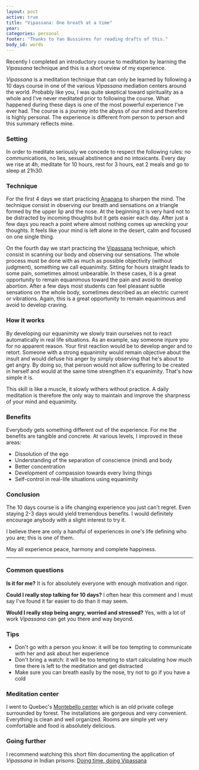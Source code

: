 ```yaml
---
layout: post
active: true
title: "Vipassana: One breath at a time"
year:
categories: personal
footer: "Thanks to Yan Bussières for reading drafts of this."
body_id: words
---
```


Recently I completed an introductory course to meditation by learning the _Vipassana_ technique and this is a short review of my experience.

_Vipassana_ is a meditation technique that can only be learned by following a 10 days course in one of the various _Vipassana_ mediation centers around the world. Probably like you, I was quite skeptical toward spirituality as a whole and I've never meditated prior to following the course. What happened during these days is one of the most powerful experience I've ever had. The course is a journey into the abyss of our mind and therefore is highly personal. The experience is different from person to person and this summary reflects mine.


### Setting
In order to meditate seriously we concede to respect the following rules: no communications, no lies, sexual abstinence and no intoxicants. Every day we rise at 4h, meditate for 10 hours, rest for 3 hours, eat 2 meals and go to sleep at 21h30.


### Technique
For the first 4 days we start practicing [Anapana](http://en.wikipedia.org/wiki/Anapanasati) to sharpen the mind. The technique consist in observing our breath and sensations on a triangle formed by the upper lip and the nose. At the beginning it is very hard not to be distracted by incoming thoughts but it gets easier each day. After just a few days you reach a point where almost nothing comes up wrecking your thoughts. It feels like your mind is left alone in the desert, calm and focused on one single thing.

On the fourth day we start practicing the [Vipassana](http://en.wikipedia.org/wiki/Vipassanā) technique, which consist in scanning our body and observing our sensations. The whole process must be done with as much as possible objectivity (without judgment), something we call equanimity. Sitting for hours straight leads to some pain, sometimes almost unbearable. In these cases, it is a great opportunity to remain equanimous toward the pain and avoid to develop abortion. After a few days most students can feel pleasant subtle sensations on the whole body, sometimes described as an electric current or vibrations. Again, this is a great opportunity to remain equanimous and avoid to develop craving.


### How it works
By developing our equanimity we slowly train ourselves not to react automatically in real life situations. As an example, say someone injure you for no apparent reason. Your first reaction would be to develop anger and to retort. Someone with a strong equanimity would remain objective about the insult and would defuse his anger by simply observing that he's about to get angry. By doing so, that person would not allow suffering to be created in herself and would at the same time strengthen it's equanimity. That's how simple it is.

This skill is like a muscle, it slowly withers without practice. A daily meditation is therefore the only way to maintain and improve the sharpness of your mind and equanimity.

### Benefits
Everybody gets something different out of the experience. For me the benefits are tangible and concrete. At various levels, I improved in these areas:

- Dissolution of the ego
- Understanding of the separation of conscience (mind) and body
- Better concentration
- Development of compassion towards every living things
- Self-control in real-life situations using equanimity

### Conclusion
The 10 days course is a life changing experience you just can't regret. Even staying 2-3 days would yield tremendous benefits. I would definitely encourage anybody with a slight interest to try it.

I believe there are only a handful of experiences in one's life defining who you are; this is one of them.

May all experience peace, harmony and complete happiness.

---

### Common questions
**Is it for me?**
It is for absolutely everyone with enough motivation and rigor.

**Could I really stop talking for 10 days?**
I often hear this comment and I must say I've found it far easier to do than it may seem.

**Would I really stop being angry, worried and stressed?**
Yes, with a lot of work _Vipassana_ can get you there and way beyond.

### Tips
- Don't go with a person you know: it will be too tempting to communicate with her and ask about her experience
- Don't bring a watch: it will be too tempting to start calculating how much time there is left to the meditation and get distracted
- Make sure you can breath easily by the nose, try not to go if you have a cold


### Meditation center
I went to Quebec's [Montebello center](http://www.suttama.dhamma.org/) which is an old private college surrounded by forest. The installations are gorgeous and very convenient. Everything is clean and well organized. Rooms are simple yet very comfortable and food is absolutely delicious.


### Going further
I recommend watching this short film documenting the application of _Vipassana_ in Indian prisons: [Doing time, doing Vipassana](https://www.youtube.com/watch?v=WkxSyv5R1sg)
